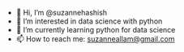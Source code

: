 - 👋 Hi, I’m @suzannehashish
- 👀 I’m interested in data science with python
- 🌱 I’m currently learning python for data science
- 📫 How to reach me: suzanneallam@gmail.com

<!---
suzannehashish/suzannehashish is a ✨ special ✨ repository because its `README.md` (this file) appears on your GitHub profile.
You can click the Preview link to take a look at your changes.
--->
